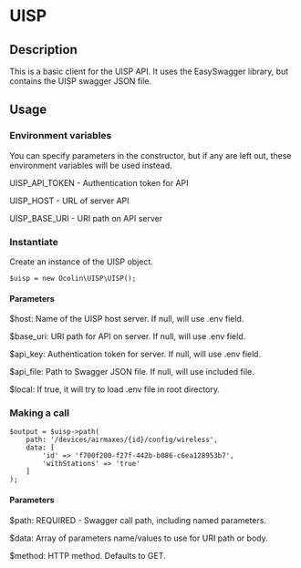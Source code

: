 # UISP

## Description

This is a basic client for the UISP API. It uses the EasySwagger library, but contains the UISP swagger JSON file.

## Usage

### Environment variables

You can specify parameters in the constructor, but if any are left out, these environment variables will be used instead.

UISP_API_TOKEN - Authentication token for API

UISP_HOST - URL of server API

UISP_BASE_URI - URI path on API server

### Instantiate

Create an instance of the UISP object.

```
$uisp = new Ocolin\UISP\UISP();
```

#### Parameters

$host: Name of the UISP host server. If null, will use .env field.

$base_uri: URI path for API on server. If null, will use .env field.

$api_key: Authentication token for server. If null, will use .env field.

$api_file: Path to Swagger JSON file. If null, will use included file.

$local: If true, it will try to load .env file in root directory. 

### Making a call

```
$output = $uisp->path( 
    path: '/devices/airmaxes/{id}/config/wireless',
    data: [
        'id' => 'f700f200-f27f-442b-b086-c6ea128953b7',
        'withStations' => 'true'
    ] 
);
```

#### Parameters

$path: REQUIRED - Swagger call path, including named parameters.

$data: Array of parameters name/values to use for URI path or body.

$method: HTTP method. Defaults to GET.